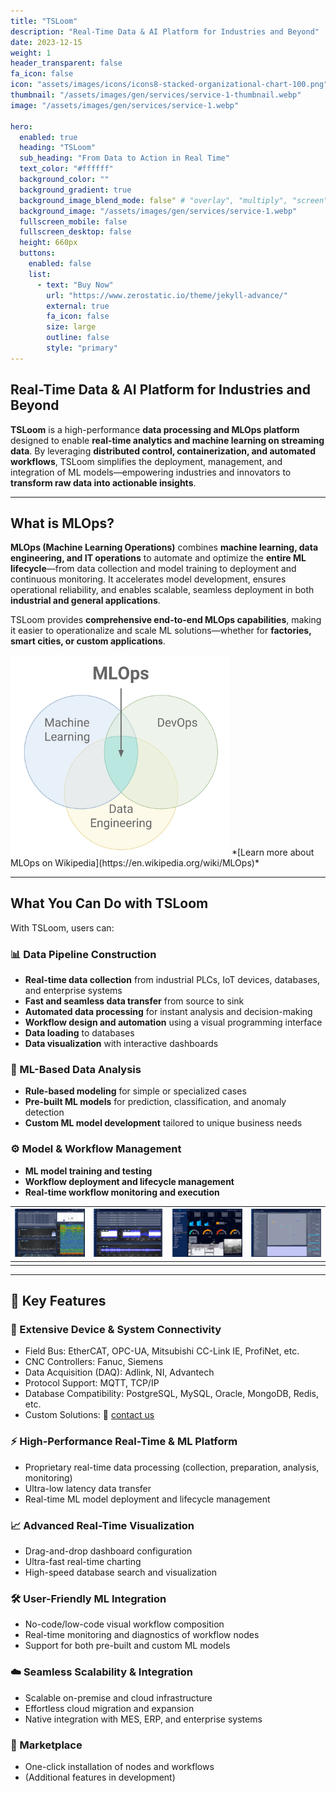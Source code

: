 ```yaml
---
title: "TSLoom"
description: "Real-Time Data & AI Platform for Industries and Beyond"
date: 2023-12-15
weight: 1
header_transparent: false
fa_icon: false
icon: "assets/images/icons/icons8-stacked-organizational-chart-100.png"
thumbnail: "/assets/images/gen/services/service-1-thumbnail.webp"
image: "/assets/images/gen/services/service-1.webp"

hero:
  enabled: true
  heading: "TSLoom"
  sub_heading: "From Data to Action in Real Time"
  text_color: "#ffffff"
  background_color: ""
  background_gradient: true
  background_image_blend_mode: false" # "overlay", "multiply", "screen"
  background_image: "/assets/images/gen/services/service-1.webp"
  fullscreen_mobile: false
  fullscreen_desktop: false
  height: 660px
  buttons:
    enabled: false
    list:
      - text: "Buy Now"
        url: "https://www.zerostatic.io/theme/jekyll-advance/"
        external: true
        fa_icon: false
        size: large
        outline: false
        style: "primary"
---
```


## Real-Time Data & AI Platform for Industries and Beyond
 
**TSLoom** is a high-performance **data processing and MLOps platform** designed to enable **real-time analytics and machine learning on streaming data**. By leveraging **distributed control, containerization, and automated workflows**, TSLoom simplifies the deployment, management, and integration of ML models—empowering industries and innovators to **transform raw data into actionable insights**.

---

## What is MLOps?

**MLOps (Machine Learning Operations)** combines **machine learning, data engineering, and IT operations** to automate and optimize the **entire ML lifecycle**—from data collection and model training to deployment and continuous monitoring. It accelerates model development, ensures operational reliability, and enables scalable, seamless deployment in both **industrial and general applications**.

TSLoom provides **comprehensive end-to-end MLOps capabilities**, making it easier to operationalize and scale ML solutions—whether for **factories, smart cities, or custom applications**.

<img src="/assets/images/gen/services/mlops.webp" width="350">
*[Learn more about MLOps on Wikipedia](https://en.wikipedia.org/wiki/MLOps)*

---

## What You Can Do with TSLoom

With TSLoom, users can:

### 📊 Data Pipeline Construction
- **Real-time data collection** from industrial PLCs, IoT devices, databases, and enterprise systems
- **Fast and seamless data transfer** from source to sink
- **Automated data processing** for instant analysis and decision-making
- **Workflow design and automation** using a visual programming interface
- **Data loading** to databases
- **Data visualization** with interactive dashboards

### 🤖 ML-Based Data Analysis
- **Rule-based modeling** for simple or specialized cases
- **Pre-built ML models** for prediction, classification, and anomaly detection
- **Custom ML model development** tailored to unique business needs

### ⚙️ Model & Workflow Management
- **ML model training and testing**
- **Workflow deployment and lifecycle management**
- **Real-time workflow monitoring and execution**

|<img src="/assets/images/gen/services/tsloom1.webp" width="200">|<img src="/assets/images/gen/services/tsloom2.webp" width="200">|<img src="/assets/images/gen/services/tsloom3.webp" width="200">|<img src="/assets/images/gen/services/tsloom4.webp" width="200">|
 |:---:|:---:|:---:|:---:|
|||||

---

## 🔑 Key Features

### 🔌 Extensive Device & System Connectivity
- Field Bus: EtherCAT, OPC-UA, Mitsubishi CC-Link IE, ProfiNet, etc.
- CNC Controllers: Fanuc, Siemens
- Data Acquisition (DAQ): Adlink, NI, Advantech
- Protocol Support: MQTT, TCP/IP
- Database Compatibility: PostgreSQL, MySQL, Oracle, MongoDB, Redis, etc.
- Custom Solutions: 📩 [contact us](mailto:info@vcanus.com)

### ⚡ High-Performance Real-Time & ML Platform
- Proprietary real-time data processing (collection, preparation, analysis, monitoring)
- Ultra-low latency data transfer
- Real-time ML model deployment and lifecycle management

### 📈 Advanced Real-Time Visualization
- Drag-and-drop dashboard configuration
- Ultra-fast real-time charting
- High-speed database search and visualization

### 🛠️ User-Friendly ML Integration
- No-code/low-code visual workflow composition
- Real-time monitoring and diagnostics of workflow nodes
- Support for both pre-built and custom ML models

### ☁️ Seamless Scalability & Integration
- Scalable on-premise and cloud infrastructure
- Effortless cloud migration and expansion
- Native integration with MES, ERP, and enterprise systems

### 🛒 Marketplace
- One-click installation of nodes and workflows
- (Additional features in development)



